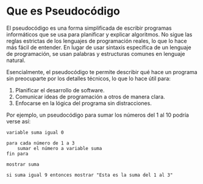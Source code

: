 # Que es Pseudocódigo
El pseudocódigo es una forma simplificada de escribir programas informáticos que se usa para planificar y explicar algoritmos. No sigue las reglas estrictas de los lenguajes de programación reales, lo que lo hace más fácil de entender. En lugar de usar sintaxis específica de un lenguaje de programación, se usan palabras y estructuras comunes en lenguaje natural.

Esencialmente, el pseudocódigo te permite describir qué hace un programa sin preocuparte por los detalles técnicos, lo que lo hace útil para:

1. Planificar el desarrollo de software.
2. Comunicar ideas de programación a otros de manera clara.
3. Enfocarse en la lógica del programa sin distracciones.

Por ejemplo, un pseudocódigo para sumar los números del 1 al 10 podría verse así:

```
variable suma igual 0

para cada número de 1 a 3
    sumar el número a variable suma
fin para

mostrar suma

si suma igual 9 entonces mostrar "Esta es la suma del 1 al 3"
```